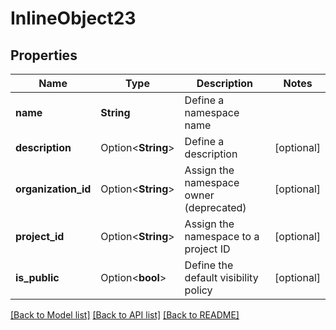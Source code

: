 # InlineObject23

## Properties

Name | Type | Description | Notes
------------ | ------------- | ------------- | -------------
**name** | **String** | Define a namespace name | 
**description** | Option<**String**> | Define a description | [optional]
**organization_id** | Option<**String**> | Assign the namespace owner (deprecated) | [optional]
**project_id** | Option<**String**> | Assign the namespace to a project ID | [optional]
**is_public** | Option<**bool**> | Define the default visibility policy | [optional]

[[Back to Model list]](../README.md#documentation-for-models) [[Back to API list]](../README.md#documentation-for-api-endpoints) [[Back to README]](../README.md)


